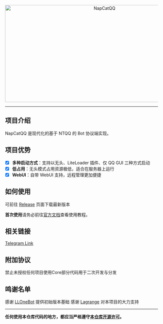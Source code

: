 <div align="center">
  <img src="https://socialify.git.ci/NapNeko/NapCatQQ/image?description=1&language=1&logo=https%3A%2F%2Fraw.githubusercontent.com%2FNapNeko%2FNapCatQQ%2Fmain%2Flogo.png&name=1&stargazers=1&theme=Auto" alt="NapCatQQ" width="640" height="320" />
</div>

---

## 项目介绍
NapCatQQ 是现代化的基于 NTQQ 的 Bot 协议端实现。

## 项目优势
- [x] **多种启动方式**：支持以无头、LiteLoader 插件、仅 QQ GUI 三种方式启动
- [x] **低占用**：无头模式占用资源极低，适合在服务器上运行
- [x] **WebUI**：自带 WebUI 支持，远程管理更加便捷

## 如何使用

可前往 [Release](https://github.com/NapNeko/NapCatQQ/releases/) 页面下载最新版本

**首次使用**请务必前往[官方文档](https://napneko.github.io/)查看使用教程。

## 相关链接

[Telegram Link](https://t.me/+nLZEnpne-pQ1OWFl)

## 附加协议
禁止未授权任何项目使用Core部分代码用于二次开发与分发

## 鸣谢名单
感谢 [LLOneBot](https://github.com/LLOneBot/LLOneBot) 提供初始版本基础
感谢 [Lagrange](https://github.com/LagrangeDev/Lagrange.Core) 对本项目的大力支持

---
**任何使用本仓库代码的地方，都应当严格遵守[本仓库开源许可](./LICENSE)。**